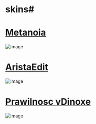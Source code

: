 # skins# 



# [Metanoia](https://www.mediafire.com/file/6bpm5u0liadn5mv/%257B_metanoia_%257D.osk/file) 
![image](https://user-images.githubusercontent.com/114896724/193506077-1cd1b286-72c3-4cfe-9736-05590cb9e780.png)


# [AristaEdit](https://www.mediafire.com/file/bmx51ktp43544h7/-_%25E3%2580%258Aciru%25E3%2580%258B_AristiaEdit.osk/file)
![image](https://user-images.githubusercontent.com/114896724/193506343-e1367d9b-0771-4ee2-9f25-3b9e3e0dc0b4.png)


# [Prawilnosc vDinoxe](https://www.mediafire.com/file/n26302eifpqglxh/Prawilnosc_vDinoxe.osk/file)
![image](https://user-images.githubusercontent.com/114896724/193506445-6b1ca2c5-b192-4a37-bd8e-9a87e6ee82e0.png)
